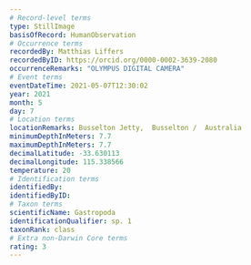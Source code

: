 ```yaml
---
# Record-level terms
type: StillImage
basisOfRecord: HumanObservation
# Occurrence terms
recordedBy: Matthias Liffers
recordedByID: https://orcid.org/0000-0002-3639-2080
occurrenceRemarks: "OLYMPUS DIGITAL CAMERA"
# Event terms
eventDateTime: 2021-05-07T12:30:02
year: 2021
month: 5
day: 7
# Location terms
locationRemarks: Busselton Jetty,  Busselton /  Australia
minimumDepthInMeters: 7.7
maximumDepthInMeters: 7.7
decimalLatitude: -33.630113
decimalLongitude: 115.338566
temperature: 20
# Identification terms
identifiedBy: 
identifiedByID: 
# Taxon terms
scientificName: Gastropoda
identificationQualifier: sp. 1
taxonRank: class
# Extra non-Darwin Core terms
rating: 3
---
```

